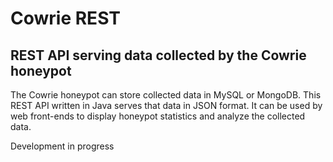 # Cowrie REST

## REST API serving data collected by the Cowrie honeypot

The Cowrie honeypot can store collected data in MySQL or MongoDB. This REST API written in Java serves that data in JSON format. It can be used by web front-ends to display honeypot statistics and analyze the collected data.

Development in progress
